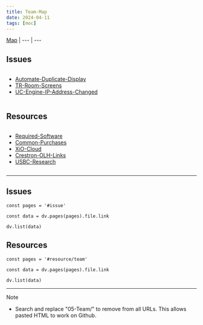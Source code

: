 ```yaml
---
title: Team-Map
date: 2024-04-11
tags: [moc]
---
```


[Map](../Map.md) | 
--- | ---

## Issues

<div><div class="block-language-dataviewjs node-insert-event" style="overflow-x: auto;"><div><ul class="dataview list-view-ul"><li><span><a data-tooltip-position="top" aria-label="01-Issue-Resolutions/Automate-Duplicate-Display.md" data-href="01-Issue-Resolutions/Automate-Duplicate-Display.md" href="01-Issue-Resolutions/Automate-Duplicate-Display.md" class="internal-link" target="_blank" rel="noopener">Automate-Duplicate-Display</a></span></li><li><span><a data-tooltip-position="top" aria-label="01-Issue-Resolutions/TR-Room-Screens.md" data-href="01-Issue-Resolutions/TR-Room-Screens.md" href="01-Issue-Resolutions/TR-Room-Screens.md" class="internal-link" target="_blank" rel="noopener">TR-Room-Screens</a></span></li><li><span><a data-tooltip-position="top" aria-label="01-Issue-Resolutions/UC-Engine-IP-Address-Changed.md" data-href="01-Issue-Resolutions/UC-Engine-IP-Address-Changed.md" href="01-Issue-Resolutions/UC-Engine-IP-Address-Changed.md" class="internal-link" target="_blank" rel="noopener">UC-Engine-IP-Address-Changed</a></span></li></ul></div></div></div>


## Resources

<div><div class="block-language-dataviewjs node-insert-event" style="overflow-x: auto;"><div><ul class="dataview list-view-ul"><li><span><a data-tooltip-position="top" aria-label="02-Resources/Required-Software.md" data-href="02-Resources/Required-Software.md" href="02-Resources/Required-Software.md" class="internal-link" target="_blank" rel="noopener">Required-Software</a></span></li><li><span><a data-tooltip-position="top" aria-label="02-Resources/Common-Purchases.md" data-href="02-Resources/Common-Purchases.md" href="02-Resources/Common-Purchases.md" class="internal-link" target="_blank" rel="noopener">Common-Purchases</a></span></li><li><span><a data-tooltip-position="top" aria-label="02-Resources/XiO-Cloud.md" data-href="02-Resources/XiO-Cloud.md" href="02-Resources/XiO-Cloud.md" class="internal-link" target="_blank" rel="noopener">XiO-Cloud</a></span></li><li><span><a data-tooltip-position="top" aria-label="02-Resources/Crestron-OLH-Links.md" data-href="02-Resources/Crestron-OLH-Links.md" href="02-Resources/Crestron-OLH-Links.md" class="internal-link" target="_blank" rel="noopener">Crestron-OLH-Links</a></span></li><li><span><a data-tooltip-position="top" aria-label="02-Resources/USBC-Info.md" data-href="02-Resources/USBC-Info.md" href="02-Resources/USBC-Info.md" class="internal-link" target="_blank" rel="noopener">USBC-Research</a></span></li></ul></div></div></div>

---

## Issues

```dataviewjs
const pages = '#issue'

const data = dv.pages(pages).file.link

dv.list(data)
```

## Resources

```dataviewjs
const pages = '#resource/team'

const data = dv.pages(pages).file.link

dv.list(data)
```

---

> [!NOTE] 
> - Search and replace "05-Team/" to remove from all URLs. This allows pasted HTML to work on Github.
